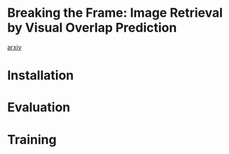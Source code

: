 # Breaking the Frame: Image Retrieval by Visual Overlap Prediction

[arxiv]()

# Installation


# Evaluation

# Training


